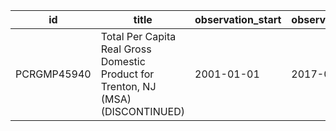 | id          | title                                                                             | observation_start   | observation_end   |
|-------------|-----------------------------------------------------------------------------------|---------------------|-------------------|
| PCRGMP45940 | Total Per Capita Real Gross Domestic Product for Trenton, NJ (MSA) (DISCONTINUED) | 2001-01-01          | 2017-01-01        |
